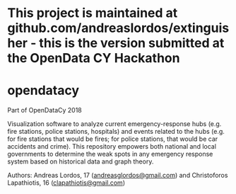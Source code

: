 # This project is maintained at github.com/andreaslordos/extinguisher - this is the version submitted at the OpenData CY Hackathon 

# opendatacy
Part of OpenDataCy 2018

Visualization software to analyze current emergency-response hubs (e.g. fire stations, police stations, hospitals) and events related to the hubs (e.g. for fire stations that would be fires; for police stations, that would be car accidents and crime). This repository empowers both national and local governments to determine the weak spots in any emergency response system based on historical data and graph theory.

Authors: Andreas Lordos, 17 (andreasglordos@gmail.com) and Christoforos Lapathiotis, 16 (clapathiotis@gmail.com)
